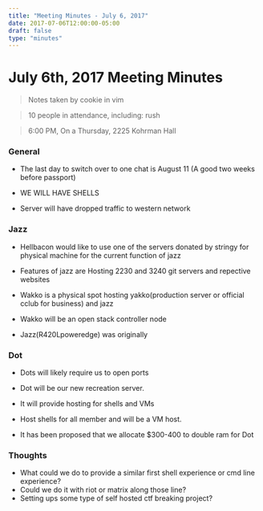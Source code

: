 ```yaml
---
title: "Meeting Minutes - July 6, 2017"
date: 2017-07-06T12:00:00-05:00
draft: false
type: "minutes"
---
```


# July 6th, 2017 Meeting Minutes
> Notes taken by cookie in vim

> 10 people in attendance, including: rush

> 6:00 PM, On a Thursday, 2225 Kohrman Hall

### General
- The last day to switch over to one chat is August 11 (A good two weeks before passport)

- WE WILL HAVE SHELLS

- Server will have dropped traffic to western network

### Jazz
- Hellbacon would like to use one of the servers donated by stringy for physical machine for the current function of jazz

- Features of jazz are Hosting 2230 and 3240 git servers and repective websites

- Wakko is a physical spot hosting yakko(production server or official cclub for business) and jazz

- Wakko will be an open stack controller node

- Jazz(R420Lpoweredge) was originally

### Dot
- Dots will likely require us to open ports

- Dot will be our new recreation server.

- It will provide hosting for shells and VMs

- Host shells for all member and will be a VM host.

- It has been proposed that we allocate $300-400 to double ram for Dot

### Thoughts
- What could we do to provide a similar first shell experience or cmd line experience?
- Could we do it with riot or matrix along those line?
- Setting ups some type of self hosted ctf breaking project?
